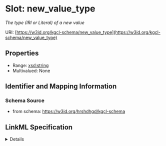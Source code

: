# Slot: new_value_type
_The type (IRI or Literal) of a new value_


URI: [https://w3id.org/kgcl-schema/new_value_type](https://w3id.org/kgcl-schema/new_value_type)



<!-- no inheritance hierarchy -->




## Properties

* Range: [xsd:string](xsd:string)
* Multivalued: None







## Identifier and Mapping Information







### Schema Source


* from schema: https://w3id.org/hrshdhgd/kgcl-schema




## LinkML Specification

<details>
```yaml
name: new value type
description: The type (IRI or Literal) of a new value
deprecated: no longer required
from_schema: https://w3id.org/hrshdhgd/kgcl-schema
rank: 1000
alias: new_value_type
domain_of:
- simple change
range: string

```
</details>